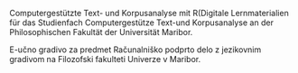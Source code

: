 Computergestützte Text- und Korpusanalyse mit R(Digitale Lernmaterialien für das Studienfach Computergestütze Text-und Korpusanalyse an der Philosophischen Fakultät der Universität Maribor. 

E-učno gradivo za predmet Računalniško podprto delo z jezikovnim gradivom na Filozofski fakulteti Univerze v Maribor. 
